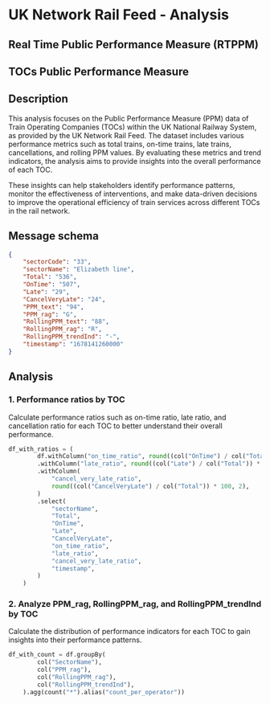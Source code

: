 # UK Network Rail Feed - Analysis 

## Real Time Public Performance Measure (RTPPM)

## TOCs Public Performance Measure

## Description
This analysis focuses on the Public Performance Measure (PPM) data of Train Operating Companies (TOCs) within the UK National Railway System, as provided by the UK Network Rail Feed. The dataset includes various performance metrics such as total trains, on-time trains, late trains, cancellations, and rolling PPM values. By evaluating these metrics and trend indicators, the analysis aims to provide insights into the overall performance of each TOC.

These insights can help stakeholders identify performance patterns, monitor the effectiveness of interventions, and make data-driven decisions to improve the operational efficiency of train services across different TOCs in the rail network.

## Message schema

```json
{
    "sectorCode": "33",
    "sectorName": "Elizabeth line",
    "Total": "536",
    "OnTime": "507",
    "Late": "29",
    "CancelVeryLate": "24",
    "PPM_text": "94",
    "PPM_rag": "G",
    "RollingPPM_text": "88",
    "RollingPPM_rag": "R",
    "RollingPPM_trendInd": "-",
    "timestamp": "1678141260000"
}
```

## Analysis

### 1. Performance ratios by TOC
Calculate performance ratios such as on-time ratio, late ratio, and cancellation ratio for each TOC to better understand their overall performance.

```python
df_with_ratios = (
        df.withColumn("on_time_ratio", round((col("OnTime") / col("Total")) * 100, 2))
        .withColumn("late_ratio", round((col("Late") / col("Total")) * 100, 2))
        .withColumn(
            "cancel_very_late_ratio",
            round((col("CancelVeryLate") / col("Total")) * 100, 2),
        )
        .select(
            "sectorName",
            "Total",
            "OnTime",
            "Late",
            "CancelVeryLate",
            "on_time_ratio",
            "late_ratio",
            "cancel_very_late_ratio",
            "timestamp",
        )
    )
```

### 2. Analyze PPM_rag, RollingPPM_rag, and RollingPPM_trendInd by TOC
Calculate the distribution of performance indicators for each TOC to gain insights into their performance patterns.

```python
df_with_count = df.groupBy(
        col("SectorName"),
        col("PPM_rag"),
        col("RollingPPM_rag"),
        col("RollingPPM_trendInd"),
    ).agg(count("*").alias("count_per_operator"))
```